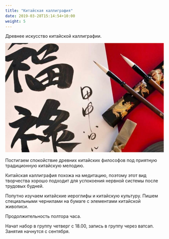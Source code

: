 ```yaml
---
title: "Китайская каллиграфия"
date: 2019-03-28T15:14:54+10:00
weight: 5
---
```


Древнее искусство китайской каллиграфии.

![](images\calligraphy.jpg)


Постигаем спокойствие древних китайских философов под приятную традиционную китайскую мелодию.

Китайская каллиграфия похожа на медитацию, поэтому этот вид творчества хорошо подходит для успокоения нервной системы после трудовых будней.

Попутно изучаем китайские иероглифы и китайскую культуру. Пишем специальными чернилами на бумаге с элементами китайской живописи.

Продолжительность полтора часа.

Начат набор в группу четверг с 18.00, запись в группу через ватсап. Занятия начнутся с сентября.
